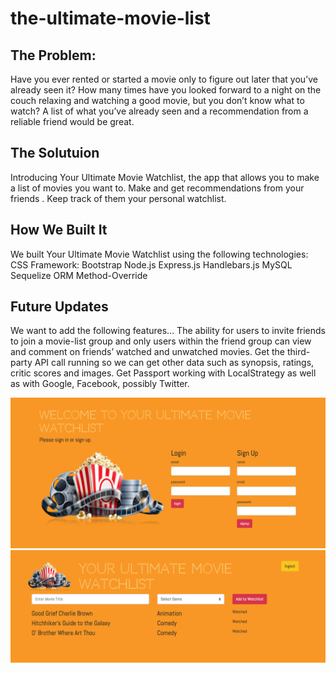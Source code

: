 # the-ultimate-movie-list
## The Problem:
Have you ever rented or started a movie only to figure out later that you’ve already seen it? How many times have you looked forward to a night on the couch relaxing and watching a good movie, but you don’t know what to watch? A list of what you’ve already seen and a recommendation from a reliable friend would be great.

## The Solutuion
Introducing Your Ultimate Movie Watchlist, the app that allows you to make a list of movies you want to.  Make and get recommendations from your friends .  Keep track of them your personal watchlist.

## How We Built It
We built Your Ultimate Movie Watchlist  using the following technologies:
CSS Framework: Bootstrap
Node.js
Express.js
Handlebars.js
MySQL
Sequelize ORM
Method-Override 

## Future Updates
We want to add the following features...
The ability for users to invite friends to join a movie-list group and only users within the friend group can view and comment on friends’ watched and unwatched movies.
Get the third-party API call running so we can get other data such as synopsis, ratings, critic scores and images.
Get Passport working with LocalStrategy as well as with Google, Facebook, possibly Twitter.



![the-ultimate-movie-list](public/assets/homepage.png)
![the-ultimate-movie-list](public/assets/dashboard.png)
